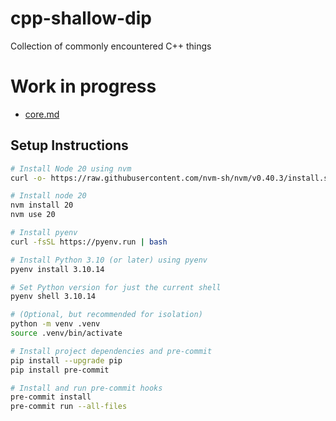 # cpp-shallow-dip<a name="cpp-shallow-dip"></a>

Collection of commonly encountered C++ things

# Work in progress<a name="work-in-progress"></a>

- [core.md](docs/core.md)

## Setup Instructions

```sh
# Install Node 20 using nvm
curl -o- https://raw.githubusercontent.com/nvm-sh/nvm/v0.40.3/install.sh | bash

# Install node 20
nvm install 20
nvm use 20

# Install pyenv
curl -fsSL https://pyenv.run | bash

# Install Python 3.10 (or later) using pyenv
pyenv install 3.10.14

# Set Python version for just the current shell
pyenv shell 3.10.14

# (Optional, but recommended for isolation)
python -m venv .venv
source .venv/bin/activate

# Install project dependencies and pre-commit
pip install --upgrade pip
pip install pre-commit

# Install and run pre-commit hooks
pre-commit install
pre-commit run --all-files
```
